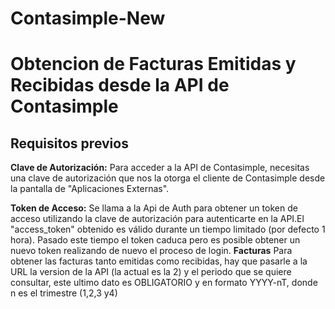 # Contasimple-New

# Obtencion de Facturas Emitidas y Recibidas desde la API de Contasimple

## Requisitos previos
**Clave de Autorización:** Para acceder a la API de Contasimple, necesitas una clave de autorización que nos la otorga el cliente de Contasimple desde la pantalla de "Aplicaciones Externas".


 **Token de Acceso:** Se llama a la Api de Auth para obtener un token de acceso utilizando la clave de autorización para autenticarte en la API.El "access_token" obtenido es válido durante un tiempo limitado (por defecto 1 hora).
 Pasado este tiempo el token caduca pero es posible obtener un nuevo token realizando de nuevo el proceso de login.
**Facturas** Para obtener las facturas tanto emitidas como recibidas, hay que pasarle a la URL la version de la API (la actual es la 2) y el periodo que se quiere consultar, este ultimo dato es OBLIGATORIO y en formato YYYY-nT, donde n es el trimestre (1,2,3 y4)

   




